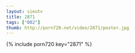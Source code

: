 ```yaml
--- 
layout: sieutv
title: 2871
tags: ["002"]
thumb: http://porn720.net/video/2871/poster.jpg
---
```

{% include porn720 key="2871" %} 
